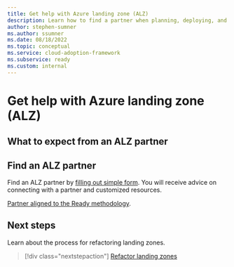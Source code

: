 ```yaml
---
title: Get help with Azure landing zone (ALZ)
description: Learn how to find a partner when planning, deploying, and improving your Azure landing zone.
author: stephen-sumner
ms.author: ssumner
ms.date: 08/18/2022
ms.topic: conceptual
ms.service: cloud-adoption-framework
ms.subservice: ready
ms.custom: internal
---
```


# Get help with Azure landing zone (ALZ)


## What to expect from an ALZ partner


## Find an ALZ partner

Find an ALZ partner by [filling out simple form]( /migration/migration-modernization-program/#program-form). You will receive advice on connecting with a partner and customized resources.

[Partner aligned to the Ready methodology](https://www.microsoft.com/azure/partners/adopt?filters=ready).

## Next steps

Learn about the process for refactoring landing zones.

> [!div class="nextstepaction"]
> [Refactor landing zones](./refactor.md)


